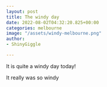```yaml
---
layout: post
title: The windy day
date: 2022-08-02T04:32:20.825+00:00
categories: melbourne
image: "/assets/windy-melbourne.png"
author:
- ShinyGiggle

---
```

It is quite a windy day today!

It really was so windy